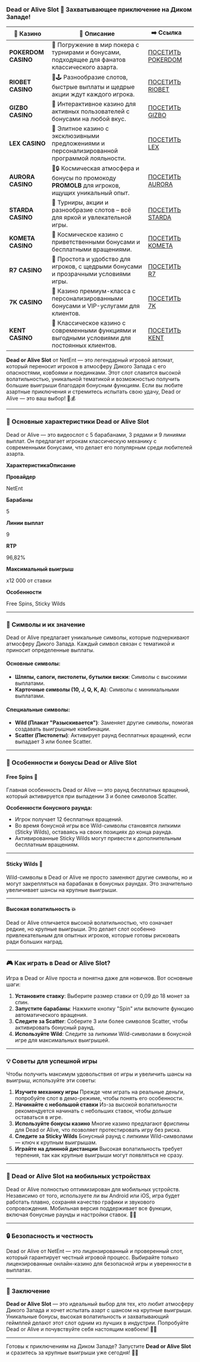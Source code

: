 ### Dead or Alive Slot 🤠 Захватывающее приключение на Диком Западе!
| 🎰 Казино           | 📜 Описание                                                                                       | ➡️ Ссылка                                                                                          |   |
| ------------------- | ------------------------------------------------------------------------------------------------- | -------------------------------------------------------------------------------------------------- | - |
| **POKERDOM CASINO** | 🎲 Погружение в мир покера с турнирами и бонусами, подходящее для фанатов классического азарта.   | [ПОСЕТИТЬ POKERDOM](https://brandplay.link/FwVc4f)                                                 |   |
| **RIOBET CASINO**   | 🌟🕹️ Разнообразие слотов, быстрые выплаты и щедрые акции ждут каждого игрока.                    | [ПОСЕТИТЬ RIOBET](https://brandplay.link/TnjsxFvH)                                                 |   |
| **GIZBO CASINO**    | 🚀 Интерактивное казино для активных пользователей с бонусами на любой вкус.                      | [ПОСЕТИТЬ GIZBO](https://brandplay.link/rvzLrVLp)                                                  |   |
| **LEX CASINO**      | 🎰 Элитное казино с эксклюзивными предложениями и персонализированной программой лояльности.      | [ПОСЕТИТЬ LEX](https://brandplay.link/VMqNXPFs)                                                    |   |
| **AURORA CASINO**   | 🌌🔒 Космическая атмосфера и бонусы по промокоду **PROMOLB** для игроков, ищущих уникальный опыт. | [ПОСЕТИТЬ AURORA](https://10trafic-stat2.com/click/668546556bcc6313411604bc/6766/13031/subaccount) |   |
| **STARDA CASINO**   | 🌠 Турниры, акции и разнообразие слотов – всё для яркой и увлекательной игры.                     | [ПОСЕТИТЬ STARDA](https://brandplay.link/HDcDrxLk)                                                 |   |
| **KOMETA CASINO**   | 💫 Космическое казино с приветственными бонусами и бесплатными вращениями.                        | [ПОСЕТИТЬ KOMETA](https://brandplay.link/jHzFFYGv)                                                 |   |
| **R7 CASINO**       | 🎯 Простота и удобство для игроков, с щедрыми бонусами и прозрачными условиями игры.              | [ПОСЕТИТЬ R7](https://brandplay.link/dByFXP7h)                                                     |   |
| **7K CASINO**       | 💎 Казино премиум-класса с персонализированными бонусами и VIP-услугами для клиентов.             | [ПОСЕТИТЬ 7K](https://brandplay.link/dd46bNgD)                                                     |   |
| **KENT CASINO**     | 🎲 Классическое казино с современными функциями и выгодными условиями для постоянных клиентов.    | [ПОСЕТИТЬ KENT](https://brandplay.link/XRH1g6Vb)                                                   |   |
**Dead or Alive Slot** от NetEnt — это легендарный игровой автомат, который переносит игроков в атмосферу Дикого Запада с его опасностями, ковбоями и поединками. Этот слот славится высокой волатильностью, уникальной тематикой и возможностью получить большие выигрыши благодаря бонусным функциям. Если вы любите азартные приключения и стремитесь испытать свою удачу, Dead or Alive — это ваш выбор! 🎯💰

***

### 🤠 Основные характеристики Dead or Alive Slot

Dead or Alive — это видеослот с 5 барабанами, 3 рядами и 9 линиями выплат. Он предлагает игрокам классическую механику с современными бонусами, что делает его популярным среди любителей азарта.

**ХарактеристикаОписание**

**Провайдер**

NetEnt

**Барабаны**

5

**Линии выплат**

9

**RTP**

96,82%

**Максимальный выигрыш**

x12 000 от ставки

**Особенности**

Free Spins, Sticky Wilds

***

### 🎰 Символы и их значение

Dead or Alive предлагает уникальные символы, которые подчеркивают атмосферу Дикого Запада. Каждый символ связан с тематикой и приносит определенные выплаты.

#### Основные символы:

* **Шляпы, сапоги, пистолеты, бутылки виски**: Символы с высокими выплатами.
* **Карточные символы (10, J, Q, K, A)**: Символы с минимальными выплатами.

#### Специальные символы:

* **Wild (Плакат "Разыскивается")**: Заменяет другие символы, помогая создавать выигрышные комбинации.
* **Scatter (Пистолеты)**: Активирует раунд бесплатных вращений, если выпадает 3 или более Scatter.

***

### 🖤 Особенности и бонусы Dead or Alive Slot

#### **Free Spins 🎁**

Главная особенность Dead or Alive — это раунд бесплатных вращений, который активируется при выпадении 3 и более символов Scatter.

**Особенности бонусного раунда:**

* Игрок получает 12 бесплатных вращений.
* Во время бонусной игры все Wild-символы становятся липкими (Sticky Wilds), оставаясь на своих позициях до конца раунда.
* Активированные Sticky Wilds могут привести к дополнительным бесплатным вращениям.

***

#### **Sticky Wilds 🤠**

Wild-символы в Dead or Alive не просто заменяют другие символы, но и могут закрепляться на барабанах в бонусных раундах. Это значительно увеличивает шансы на крупные выигрыши.

***

#### **Высокая волатильность 💥**

Dead or Alive отличается высокой волатильностью, что означает редкие, но крупные выигрыши. Это делает слот особенно привлекательным для опытных игроков, которые готовы рисковать ради больших наград.

***

### 🎮 Как играть в Dead or Alive Slot?

Игра в Dead or Alive проста и понятна даже для новичков. Вот основные шаги:

1. **Установите ставку**: Выберите размер ставки от 0,09 до 18 монет за спин.
2. **Запустите барабаны**: Нажмите кнопку "Spin" или включите функцию автоматического вращения.
3. **Следите за Scatter**: Соберите 3 или более символов Scatter, чтобы активировать бонусный раунд.
4. **Используйте Wild**: Следите за липкими Wild-символами в бонусной игре для максимальных выигрышей.

***

### 💡 Советы для успешной игры

Чтобы получить максимум удовольствия от игры и увеличить шансы на выигрыш, используйте эти советы:

1. **Изучите механику игры**
   Прежде чем играть на реальные деньги, попробуйте слот в демо-режиме, чтобы понять его особенности.
2. **Начинайте с небольшой ставки**
   Из-за высокой волатильности рекомендуется начинать с небольших ставок, чтобы дольше оставаться в игре.
3. **Используйте бонусы казино**
   Многие казино предлагают фриспины для Dead or Alive, что позволяет протестировать игру без риска.
4. **Следите за Sticky Wilds**
   Бонусный раунд с липкими Wild-символами — ключ к крупным выигрышам.
5. **Играйте на длинной дистанции**
   Высокая волатильность требует терпения, так как крупные выигрыши могут появляться не сразу.

***

### 📱 Dead or Alive Slot на мобильных устройствах

Dead or Alive полностью оптимизирован для мобильных устройств. Независимо от того, используете ли вы Android или iOS, игра будет работать плавно, сохраняя качество графики и звукового сопровождения. Мобильная версия поддерживает все функции, включая бонусные раунды и настройки ставок. 📱✨

***

### 🔒 Безопасность и честность

Dead or Alive от NetEnt — это лицензированный и проверенный слот, который гарантирует честный игровой процесс. Выбирайте только лицензированные онлайн-казино для безопасной игры и уверенности в выплатах.

***

### 🎯 Заключение

**Dead or Alive Slot** — это идеальный выбор для тех, кто любит атмосферу Дикого Запада и хочет испытать азарт с шансом на крупные выигрыши. Уникальные бонусы, высокая волатильность и захватывающий геймплей делают этот слот одним из лучших в индустрии. Попробуйте Dead or Alive и почувствуйте себя настоящим ковбоем! 🤠🎰

***

Готовы к приключениям на Диком Западе? Запустите **Dead or Alive Slot** и сразитесь за крупные выигрыши уже сегодня! 💎✨
